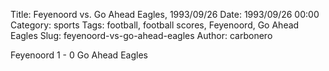 Title: Feyenoord vs. Go Ahead Eagles, 1993/09/26
Date: 1993/09/26 00:00
Category: sports
Tags: football, football scores, Feyenoord, Go Ahead Eagles
Slug: feyenoord-vs-go-ahead-eagles
Author: carbonero


Feyenoord 1 - 0 Go Ahead Eagles
